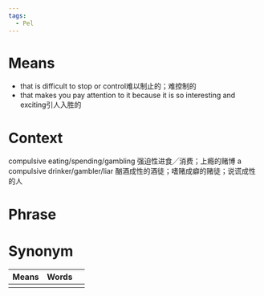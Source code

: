```yaml
---
tags:
  - Pel
---
```

# Means
- that is difficult to stop or control难以制止的；难控制的
- that makes you pay attention to it because it is so interesting and exciting引人入胜的
# Context
compulsive eating/spending/gambling 强迫性进食╱消费；上瘾的赌博
a compulsive drinker/gambler/liar 酗酒成性的酒徒；嗜赌成癖的赌徒；说谎成性的人
# Phrase

# Synonym
| Means | Words |     |
| ----- | ----- | --- |
|       |       |     |
